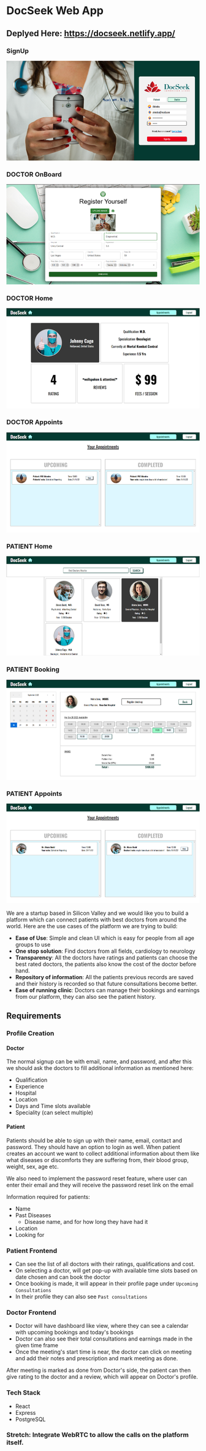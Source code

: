 # DocSeek Web App
## Deplyed Here: https://docseek.netlify.app/

### SignUp 
![](https://github.com/AhindraD/DocSeek---Frontend/blob/master/images/rsz_1signup-login.png?raw=true)
<br>

### DOCTOR OnBoard
![](https://github.com/AhindraD/DocSeek---Frontend/blob/master/images/rsz_11doctor-onboard.png?raw=true)
<br>

### DOCTOR Home
![](https://github.com/AhindraD/DocSeek---Frontend/blob/master/images/rsz_1doctor-home.png?raw=true)
<br>

### DOCTOR Appoints
![](https://github.com/AhindraD/DocSeek---Frontend/blob/master/images/rsz_1doctor-appointment.png?raw=true)
<br>

### PATIENT Home
![](https://github.com/AhindraD/DocSeek---Frontend/blob/master/images/rsz_1patient-home.png?raw=true)
<br>

### PATIENT Booking
![](https://github.com/AhindraD/DocSeek---Frontend/blob/master/images/rsz_1patient-book-appointment.png?raw=true)
<br>

### PATIENT Appoints
![](https://github.com/AhindraD/DocSeek---Frontend/blob/master/images/rsz_patient-appointment.png?raw=true)
<br>



We are a startup based in Silicon Valley and we would like you to build a platform which can connect patients with best doctors from around the world.
Here are the use cases of the platform we are trying to build:
- **Ease of Use**: Simple and clean UI which is easy for people from all age groups to use
- **One stop solution**: Find doctors from all fields, cardiology to neurology
- **Transparency**: All the doctors have ratings and patients can choose the best rated doctors, the patients also know the cost of the doctor before hand.
- **Repository of information**: All the patients previous records are saved and their history is recorded so that future consultations become better.
- **Ease of running clinic**: Doctors can manage their bookings and earnings from our platform, they can also see the patient history.

## Requirements
### Profile Creation
#### Doctor
The normal signup can be with email, name, and password, and after this we should ask the doctors to fill additional information as mentioned here:
- Qualification
- Experience
- Hospital
- Location
- Days and Time slots available 
- Speciality (can select multiple)

#### Patient
Patients should be able to sign up with their name, email, contact and password. They should have an option to login as well.
When patient creates an account we want to collect additional information about them like what diseases or discomforts they are suffering from, their blood group, weight, sex, age etc.

We also need to implement the password reset feature, where user can enter their email and they will receive the password reset link on the email

Information required for patients:
- Name
- Past Diseases 
  - Disease name, and for how long they have had it  
- Location
- Looking for

### Patient Frontend
- Can see the list of all doctors with their ratings, qualifications and cost.
- On selecting a doctor, will get pop-up with available time slots based on date chosen and can book the doctor
- Once booking is made, it will appear in their profile page under `Upcoming Consultations` 
- In their profile they can also see `Past consultations`


### Doctor Frontend
- Doctor will have dashboard like view, where they can see a calendar with upcoming bookings and today's bookings
- Doctor can also see their total consultations and earnings made in the given time frame
- Once the meeting's start time is near, the doctor can click on meeting and add their notes and prescription and mark meeting as done.

After meeting is marked as done from Doctor's side, the patient can then give rating to the doctor and a review, which will appear on Doctor's profile.



### Tech Stack
- React
- Express
- PostgreSQL

### Stretch: Integrate WebRTC to allow the calls on the platform itself.
